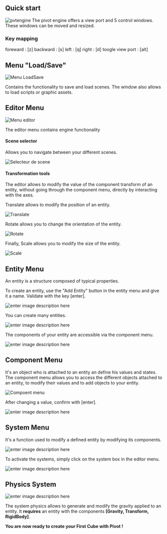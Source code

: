 ﻿## Quick start

![pvtengine](https://cdn.discordapp.com/attachments/677099357173973014/995950401637589053/unknown.png)
The pivot engine offers a view port and 5 control windows. These windows can be moved and resized.


### Key mapping
foreward : [z]
backward : [s]
left : [q]
right : [d]
toogle view port : [alt]

## Menu "Load/Save" 

![Menu LoadSave](https://cdn.discordapp.com/attachments/677099357173973014/995987255107792987/unknown.png)

Contains the functionality to save and load scenes. The window also allows to load scripts or graphic assets.

## Editor Menu

![Menu editor](https://cdn.discordapp.com/attachments/677099357173973014/995986851657678848/unknown.png)

The editor menu contains engine functionality
#### Scene selector
Allows you to navigate between your different scenes.

![Selecteur de scene](https://cdn.discordapp.com/attachments/677099357173973014/995979906833985637/unknown.png)

#### Transformation tools

The editor allows to modify the value of the component transform of an entity, without going through the component menu, directly by interacting with the axes. 

Translate allows to modify the position of an entity.

![Translate ](https://cdn.discordapp.com/attachments/677099357173973014/995978500752285766/unknown.png)

Rotate allows you to change the orientation of the entity.

![Rotate](https://cdn.discordapp.com/attachments/677099357173973014/995978555047546960/unknown.png)

Finally, Scale allows you to modify the size of the entity.

![Scale ](https://cdn.discordapp.com/attachments/677099357173973014/995978636203143168/unknown.png)

## Entity Menu

An entity is a structure composed of typical properties.

To create an entity, use the "Add Entity" button in the entity menu and give it a name. Validate with the key [enter].

![enter image description here](https://cdn.discordapp.com/attachments/677099357173973014/995694293203292220/unknown.png)

You can create many entities.

![enter image description here](https://cdn.discordapp.com/attachments/677099357173973014/995695102674620426/unknown.png)

The components of your entity are accessible via the component menu.

![enter image description here](https://cdn.discordapp.com/attachments/677099357173973014/995695765265588255/unknown.png)

##  Component Menu

It's an object who is attached to an entity an define his values and states.
The component menu allows you to access the different objects attached to an entity, to modify their values and to add objects to your entity.

![Compoent menu](https://cdn.discordapp.com/attachments/677099357173973014/995702999546593280/unknown.png)

After changing a value, confirm with [enter].

![enter image description here](https://cdn.discordapp.com/attachments/677099357173973014/995958217597259827/unknown.png)

## System Menu

It's a function used to modify a defined entity by modifying its components.

![enter image description here](https://cdn.discordapp.com/attachments/677099357173973014/995692501392433232/System-imgui.PNG)

To activate the systems, simply click on the system box in the editor menu.

![enter image description here](https://cdn.discordapp.com/attachments/677099357173973014/996008376968429608/unknown.png)

## Physics System

![enter image description here](https://cdn.discordapp.com/attachments/677099357173973014/995984389643178014/unknown.png)

The system physics allows to generate and modify the gravity applied to an entity.
It **requires** an entity with the components **[Gravity, Transform, RigidBody]**.

**You are now ready to create your First Cube with Pivot !**

